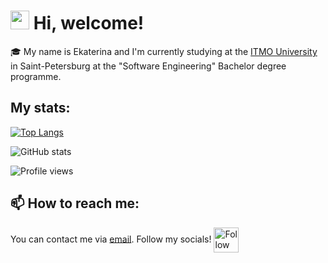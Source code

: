 <h1><img src="https://emojis.slackmojis.com/emojis/images/1588315024/8823/hyperkitty.gif?1588315024" width="30" /> Hi, welcome!  </h1>
🎓  My name is Ekaterina and I'm currently studying at the <a href="http://https://itmo.ru">ITMO University </a> in Saint-Petersburg at the "Software Engineering" Bachelor degree programme.

## My stats: 

[![Top Langs](https://github-readme-stats.vercel.app/api/top-langs/?username=kotushkens)](https://github.com/anuraghazra/github-readme-stats)

![GitHub stats](https://github-readme-stats.vercel.app/api?username=kotushkens&show_icons=true)  

![Profile views](https://gpvc.arturio.dev/kotushkens) 

## 📫 How to reach me:
You can contact me via <a href='ekaterinadmi@yahoo.com'>email</a>. Follow my socials! [<img src="https://raw.githubusercontent.com/Raymo111/Raymo111/master/socials/instagram.svg" height="40em" align="center" alt="Follow Raymo111 on Instagram" title="Follow kotushkens on Instagram"/>](https://instagram.com/kotushkens)
